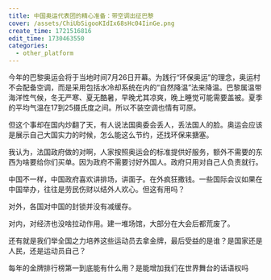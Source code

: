 ```yaml
---
title: 中国奥运代表团的精心准备：带空调出征巴黎
cover: /assets/ChiUbSigooKIdIx68sHc04IinGe.png
create_time: 1721516816
edit_time: 1730463550
categories:
  - other_platform
---
```



今年的巴黎奥运会将于当地时间7月26日开幕。为践行“环保奥运”的理念，奥运村不会配备空调，而是采用包括水冷却系统在内的“自然降温”法来降温。巴黎属温带海洋性气候，冬无严寒、夏无酷暑，早晚尤其凉爽，晚上睡觉可能需要盖被。夏季的平均气温在17到25摄氏度之间。所以不装空调也情有可原。

但这个事却在国内炒翻了天，有人说法国奥委会丢人，丢法国人的脸。奥运会应该是展示自己大国实力的时候，怎么能这么节约，还找环保来搪塞。

我认为，法国政府做的对啊，人家按照奥运会的标准提供好服务，额外不需要的东西为啥要给你们买单。因为政府不需要讨好外国人。政府只用对自己人负责就行。

中国不一样，中国政府喜欢讲排场，讲面子。在外疯狂撒钱。一些国际会议如果在中国举办，往往是劳民伤财以结外人欢心。但这有用吗？

对外，各国对中国的封锁并没有减缓存。

对内，对经济也没啥拉动作用。建一堆场馆，大部分在大会后都荒废了。

还有就是我们举全国之力培养这些运动员去拿金牌，最后受益的是谁？是国家还是人民，还是运动员自己？

每年的金牌排行榜第一到底能有什么用？是能增加我们在世界舞台的话语权吗


